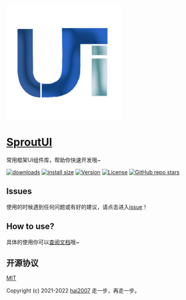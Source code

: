 <img src='./logo.png'>

# [SproutUI](https://hai2007.github.io/SproutUI)
常用框架UI组件库，帮助你快速开发哦~

<p>
  <a href="https://hai2007.gitee.io/npm-downloads?interval=7&packages=sprout-ui"><img src="https://img.shields.io/npm/dm/sprout-ui.svg" alt="downloads"></a>
  <a href="https://packagephobia.now.sh/result?p=sprout-ui"><img src="https://packagephobia.now.sh/badge?p=sprout-ui" alt="install size"></a>
  <a href="https://www.npmjs.com/package/sprout-ui"><img src="https://img.shields.io/npm/v/sprout-ui.svg" alt="Version"></a>
  <a href="https://github.com/hai2007/SproutUI/blob/master/LICENSE"><img src="https://img.shields.io/npm/l/sprout-ui.svg" alt="License"></a>
  <a href="https://github.com/hai2007/SproutUI">
        <img alt="GitHub repo stars" src="https://img.shields.io/github/stars/hai2007/SproutUI?style=social">
    </a>
</p>

## Issues
使用的时候遇到任何问题或有好的建议，请点击进入[issue](https://github.com/hai2007/SproutUI/issues)！

## How to use?
具体的使用你可以[查阅文档](https://hai2007.github.io/SproutUI)哦~

开源协议
---------------------------------------
[MIT](https://github.com/hai2007/SproutUI/blob/master/LICENSE)

Copyright (c) 2021-2022 [hai2007](https://hai2007.gitee.io/sweethome/) 走一步，再走一步。
